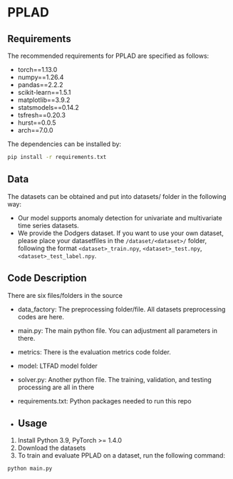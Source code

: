 # PPLAD


## Requirements
The recommended requirements for PPLAD are specified as follows:
- torch==1.13.0
- numpy==1.26.4
- pandas==2.2.2
- scikit-learn==1.5.1
- matplotlib==3.9.2
- statsmodels==0.14.2
- tsfresh==0.20.3
- hurst==0.0.5
- arch==7.0.0

The dependencies can be installed by:
```bash
pip install -r requirements.txt
```

## Data
The datasets can be obtained and put into datasets/ folder in the following way:
- Our model supports anomaly detection for univariate and multivariate time series datasets.
- We provide the Dodgers dataset. If you want to use your own dataset, please place your datasetfiles in the `/dataset/<dataset>/` folder, following the format `<dataset>_train.npy`, `<dataset>_test.npy`, `<dataset>_test_label.npy`.

## Code Description
There are six files/folders in the source
- data_factory: The preprocessing folder/file. All datasets preprocessing codes are here.
- main.py: The main python file. You can adjustment all parameters in there.
- metrics: There is the evaluation metrics code folder.
- model: LTFAD model folder
- solver.py: Another python file. The training, validation, and testing processing are all in there
- requirements.txt: Python packages needed to run this repo

- ## Usage
1. Install Python 3.9, PyTorch >= 1.4.0
2. Download the datasets
3. To train and evaluate PPLAD on a dataset, run the following command:
```bash
python main.py 
```
